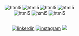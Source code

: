 
  
			
 



<div align="center" valign="top"><br>

  <img align="center" alt= "html5" src="https://img.shields.io/badge/HTML5-E34F26?style=for-the-badge&logo=html5&logoColor=white"/>
  <img align="center" alt= "html5" src="https://img.shields.io/badge/CSS3-1572B6?style=for-the-badge&logo=css3&logoColor=white"/>
  <img align="center" alt= "html5" src="https://img.shields.io/badge/JavaScript-323330?style=for-the-badge&logo=javascript&logoColor=F7DF1E"/>
  <img align="center" alt= "html5" src="https://img.shields.io/badge/React-20232A?style=for-the-badge&logo=react&logoColor=61DAFB"/><br/>
  
  <img align="center" alt= "html5" src="https://img.shields.io/badge/TypeScript-007ACC?style=for-the-badge&logo=typescript&logoColor=white"/>
  <img align="center" alt= "html5" src="https://img.shields.io/badge/Node.js-43853D?style=for-the-badge&logo=node.js&logoColor=white"/>
  <img align="center" alt= "html5" src="https://img.shields.io/badge/MySQL-00000F?style=for-the-badge&logo=mysql&logoColor=white"/>
  
 

</div><br>

<div align="center">
  
  [![linkerdin](https://img.shields.io/badge/LinkedIn-0077B5?style=for-the-badge&logo=linkedin&logoColor=white)](https://www.linkedin.com/in/ernandes-bitencourt-b630a7117)
  [![instagram](https://img.shields.io/badge/Instagram-E4405F?style=for-the-badge&logo=instagram&logoColor=white)](https://www.instagram.com/ernandes.bitencourt/)
  <a href="mailto:ernandes.f.bitencourt@gmail.com"><img src="https://img.shields.io/badge/-Gmail-%23333?style=for-the-badge&logo=gmail&logoColor=white" target="_blank"></a>
</div>

